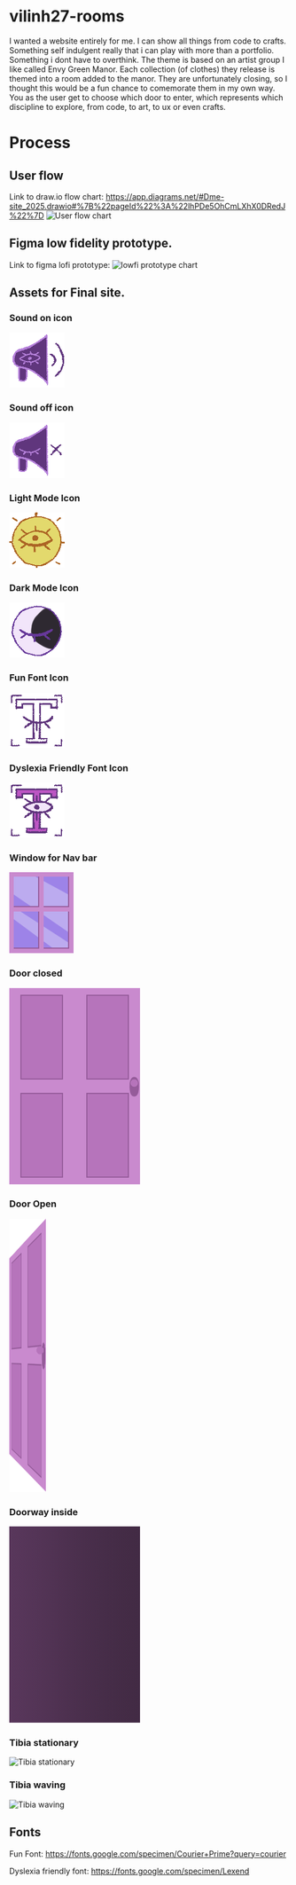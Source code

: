 # vilinh27-rooms

I wanted a website entirely for me. I can show all things from code to crafts. Something self indulgent really that i can play with more than a portfolio. Something i dont have to overthink. The theme is based on an artist group I like called Envy Green Manor. Each collection (of clothes) they release is themed into a room added to the manor. They are unfortunately closing, so I thought this would be a fun chance to comemorate them in my own way. You as the user get to choose which door to enter, which represents which discipline to explore, from code, to art, to ux or even crafts.

# Process

## User flow

Link to draw.io flow chart: https://app.diagrams.net/#Dme-site_2025.drawio#%7B%22pageId%22%3A%22lhPDe5OhCmLXhX0DRedJ%22%7D
![User flow chart]()

## Figma low fidelity prototype.

Link to figma lofi prototype:
![lowfi prototype chart]()

## Assets for Final site.

### Sound on icon

![Sound On Icon](./linh-rooms/public/assets/icons/soundonicon.png)

### Sound off icon

![Sound Off Icon](./linh-rooms/public/assets/icons/soundofficon.png)

### Light Mode Icon

![Light Mode Icon](./linh-rooms/public/assets/icons/lightmodeicon.png)

### Dark Mode Icon

![Dark Mode Icon](./linh-rooms/public/assets/icons/darkmodeicon.png)

### Fun Font Icon

![Fun Font Icon](./linh-rooms/public/assets/icons/dysFontOff01.webp)

### Dyslexia Friendly Font Icon

![Dyslexia friendly font icon](./linh-rooms/public/assets/icons/dysFontOn.webp)

### Window for Nav bar

![Window for Nav bar](./linh-rooms/public/assets/images/room-windows.png)

### Door closed

![Door Closed](./linh-rooms/public/assets/images/room-doors.png)

### Door Open

![Door Open](./linh-rooms/public/assets/images/room-doors-open.png)

### Doorway inside

![Doorway Inside](./linh-rooms/public/assets/images/room-inside-doorway.png)

### Tibia stationary

![Tibia stationary]()

### Tibia waving

![Tibia waving]()

## Fonts

Fun Font: https://fonts.google.com/specimen/Courier+Prime?query=courier

Dyslexia friendly font: https://fonts.google.com/specimen/Lexend
